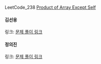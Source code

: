 LeetCode_238 [Product of Array Except Self](https://leetcode.com/problems/product-of-array-except-self/description/)<br>

#### 김선웅
링크: [문제 풀이 링크]()

#### 정의진 
링크: [문제 풀이 링크](https://github.com/uijin-j/algorithm-coding-test/blob/main/%EB%A6%AC%ED%8A%B8%EC%BD%94%EB%93%9C/238.%20Product%20of%20Array%20Except%20Self.java)
